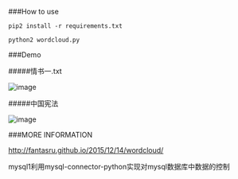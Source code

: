 ###How to use
    
    pip2 install -r requirements.txt
    
    python2 wordcloud.py
        

###Demo

#####情书一.txt

![image](https://github.com/FantasRu/WordCloud-CN/blob/master/demo/ex1.jpg?raw=true)


#####中国宪法

![image](https://github.com/FantasRu/WordCloud-CN/blob/master/demo/ex3.png?raw=true)


###MORE INFORMATION

http://fantasru.github.io/2015/12/14/wordcloud/


mysql1利用mysql-connector-python实现对mysql数据库中数据的控制

